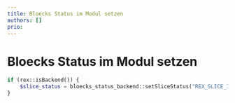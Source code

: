 ```yaml
---
title: Bloecks Status im Modul setzen
authors: []
prio:
---
```


# Bloecks Status im Modul setzen

```php 
if (rex::isBackend()) {
    $slice_status = bloecks_status_backend::setSliceStatus("REX_SLICE_ID", 0); // status: true/false
}
```
